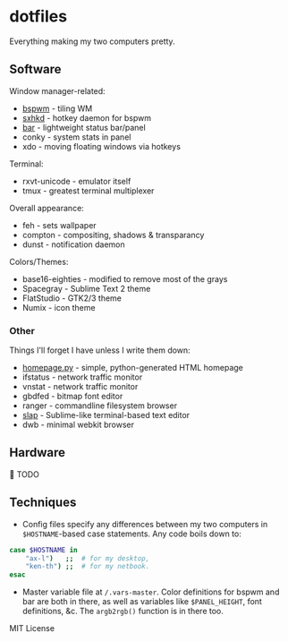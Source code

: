 dotfiles
========

Everything making my two computers pretty. 

Software
--------

Window manager-related:
+ [bspwm](https://github.com/baskerville/bspwm) - tiling WM
+ [sxhkd](https://github.com/baskerville/sxhkd) - hotkey daemon for bspwm
+ [bar](https://github.com/LemonBoy/bar) - lightweight status bar/panel
+ conky - system stats in panel
+ xdo - moving floating windows via hotkeys

Terminal:
+ rxvt-unicode - emulator itself
+ tmux - greatest terminal multiplexer

Overall appearance:
+ feh - sets wallpaper
+ compton - compositing, shadows & transparancy
+ dunst - notification daemon

Colors/Themes:
+ base16-eighties - modified to remove most of the grays
+ Spacegray - Sublime Text 2 theme
+ FlatStudio - GTK2/3 theme
+ Numix - icon theme

### Other
Things I'll forget I have unless I write them down:
+ [homepage.py](https://github.com/ok100/homepage.py) - simple, python-generated HTML homepage
+ ifstatus - network traffic monitor
+ vnstat - network traffic monitor
+ gbdfed - bitmap font editor
+ ranger - commandline filesystem browser
+ [slap](https://github.com/slap-editor/slap) - Sublime-like terminal-based text editor
+ dwb - minimal webkit browser

Hardware
--------
:memo: TODO


Techniques
----------
- Config files specify any differences between my two computers in `$HOSTNAME`-based case statements. Any code boils down to:
```bash
case $HOSTNAME in
    "ax-l")   ;;  # for my desktop,
    "ken-th") ;;  # for my netbook.
esac
```

- Master variable file at `/.vars-master`. Color definitions for bspwm and bar are both in there, as well as variables like `$PANEL_HEIGHT`, font definitions, &c. The `argb2rgb()` function is in there too.


MIT License
